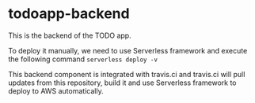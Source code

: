 # todoapp-backend

This is the backend of the TODO app.

To deploy it manually, we need to use Serverless framework and execute the following command
`serverless deploy -v`

This backend component is integrated with travis.ci and travis.ci will pull updates from this repository, build it and use Serverless framework to deploy to AWS automatically.

